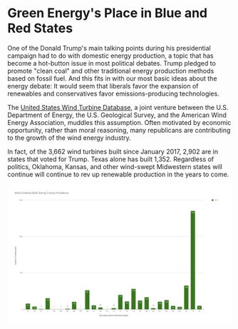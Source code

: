 # Green Energy's Place in Blue and Red States

One of the Donald Trump's main talking points during his presidential campaign had to do with domestic energy production, a topic that has become a hot-button issue in most political debates. Trump pledged to promote "clean coal" and other traditional energy production methods based on fossil fuel. And this fits in with our most basic ideas about the energy debate: It would seem that liberals favor the expansion of renewables and conservatives favor emissions-producing technologies.

The [United States Wind Turbine Database](https://eerscmap.usgs.gov/uswtdb/), a joint venture between the U.S. Department of Energy, the U.S. Geological Survey, and the American Wind Energy Association, muddles this assumption. Often motivated by economic opportunity, rather than moral reasoning, many republicans are contributing to the growth of the wind energy industry.

In fact, of the 3,662 wind turbines built since January 2017, 2,902 are in states that voted for Trump. Texas alone has built 1,352. Regardless of politics, Oklahoma, Kansas, and other wind-swept Midwestern states will continue will continue to rev up renewable production in the years to come.

![Wind Turbines Built During Trump Presidency](https://github.com/adamdgcohen/digitalframeworks/blob/master/chart.png)
